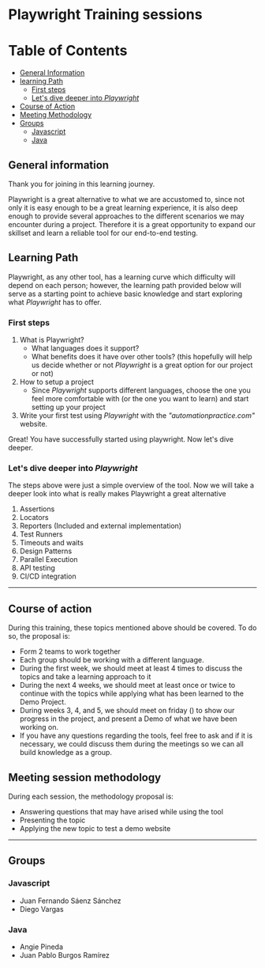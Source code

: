 # Playwright Training sessions

# Table of Contents
<!-- TOC depthFrom:1 depthTo:6 withLinks:1 updateOnSave:1 orderedList:0 -->
- [General Information](#general-information)
- [learning Path](#learning-path)
  - [First steps](#first-steps)
  - [Let's dive deeper into _Playwright_](#lets-dive-deeper-into-playwright)
- [Course of Action](#course-of-action)
- [Meeting Methodology](#meeting-session-methodology)
- [Groups](#groups)
  - [Javascript](#javascript)
  - [Java](#java)
    
<!-- /TOC -->


## General information

Thank you for joining in this learning journey.

Playwright is a great alternative to what we are accustomed to, since not only it is easy enough to be a great learning experience, it is also deep enough to provide several approaches to the different scenarios we may encounter during a project. Therefore it is a great opportunity to expand our skillset and learn a reliable tool for our end-to-end testing.

## Learning Path

Playwright, as any other tool, has a learning curve which difficulty will depend on each person; however, the learning path provided below will serve as a starting point to achieve basic knowledge and start exploring what _Playwright_ has to offer.

### First steps

1. What is Playwright?
   - What languages does it support?
   - What benefits does it have over other tools? (this hopefully will help us decide whether or not _Playwright_ is a great option for our project or not)
2. How to setup a project
   - Since _Playwright_ supports different languages, choose the one you feel more comfortable with (or the one you want to learn) and start setting up your project
3. Write your first test using _Playwright_ with the _"automationpractice.com"_ website.

Great! You have successfully started using playwright. Now let's dive deeper.

### Let's dive deeper into _Playwright_

The steps above were just a simple overview of the tool. Now we will take a deeper look into what is really makes Playwright a great alternative

1. Assertions
2. Locators
3. Reporters (Included and external implementation)
4. Test Runners
5. Timeouts and waits
6. Design Patterns
7. Parallel Execution
8. API testing
9. CI/CD integration

---

## Course of action

During this training, these topics mentioned above should be covered. To do so, the proposal is:

- Form 2 teams to work together
- Each group should be working with a different language.
- During the first week, we should meet at least 4 times to discuss the topics and take a learning approach to it
- During the next 4 weeks, we should meet at least once or twice to continue with the topics while applying what has been learned to the Demo Project.
- During weeks 3, 4, and 5, we should meet on friday () to show our progress in the project, and present a Demo of what we have been working on.
- If you have any questions regarding the tools, feel free to ask and if it is necessary, we could discuss them during the meetings so we can all build knowledge as a group.

## Meeting session methodology

During each session, the methodology proposal is:

- Answering questions that may have arised while using the tool
- Presenting the topic
- Applying the new topic to test a demo website

---

## Groups

### Javascript

- Juan Fernando Sáenz Sánchez
- Diego Vargas

### Java
- Angie Pineda
- Juan Pablo Burgos Ramírez
